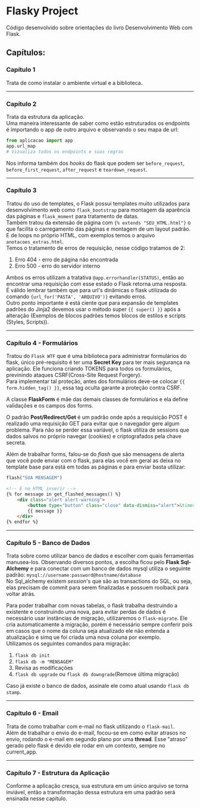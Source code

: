 # Flasky Project

Código desenvolvido sobre orientações do livro Desenvolvimento Web com Flask.

## Capítulos:
### Capítulo 1  
Trata de como instalar o ambiente virtual e a biblioteca.  

---

### Capítulo 2
Trata da estrutura da aplicação.  
Uma maneira interessante de saber como estão estruturados os endpoints é importando o app de outro arquivo e observando o seu mapa de url:  
```py
from aplicacao import app
app.url_map
# Vizualiza todos os endpoints e suas regras
```  
Nos informa também dos _hooks_ do flask que podem ser `before_request`, `before_first_request`, `after_request` e `teardown_request`.

---

### Capítulo 3
Tratou do uso de templates, o Flask possui templates muito utilizados para desenvolvimento web como `flask_bootstrap` para montagem da aparência das páginas e `flask_moment` para tratamento de datas.  
Também tratou da extensão de página com `{% extends "SEU_HTML.html"}` o que facilita o carregamento das páginas e montagem de um layout padrão. E de loops no próprio HTML, com exemplos temos o arquivo `anotacoes_extras.html`.  
Temos o tratamento de erros de requisição, nesse código tratamos de 2:
1. Erro 404 - erro de página não encontrada   
2. Erro 500 - erro do servidor interno   

Ambos os erros utilizam a tratativa `@app.errorhandler(STATUS)`, então ao encontrar uma requisição com esse estado o Flask retorna uma resposta.   
É válido lembrar também que para url's dinâmicas o flask utilizada do comando `{url_for('PASTA', 'ARQUIVO')}` evitando erros.  
Outro ponto importante é está ciente que para expansão de templates padrões do Jinja2 devemos usar o método super `{{ super() }}` após a alteração (Exemplos de blocos padrões temos blocos de estilos e scripts (Styles, Scripts)).

---

### Capítulo 4 - Formulários
Tratou do `Flask WTF` que é uma biblioteca para administrar formulários do flask, único pré-requisito é ter uma **Secret Key** para ter mais segurança na aplicação. Ele funciona criando TOKENS para todos os formulários, previnindo ataques CSRF(Cross-Site Request Forgery).  
Para implementar tal proteção, antes dos formulários deve-se colocar `{{ form.hidden_tag() }}`, essa tag oculta garante a proteção contra CSRF.    
  
A classe **FlaskForm** é mãe das demais classes de formulários e ela define validações e os campos dos forms.  
  
O padrão **Post/Redirect/Get** é um padrão onde após a requisição POST é realizado uma requisição GET para evitar que o navegador gere algum problema. Para não se perder essa variável, o flask utiliza de sessions que dados salvos no próprio navegar (cookies) e criptografados pela chave secreta. 
  
Além de trabalhar forms, falou-se do _flash_ que são mensagens de alerta que você pode enviar com o flask, para elas você em geral as deixa no template base para está em todas as páginas e para enviar basta utilizar:
```py
flash("SUA MENSAGEM")
```
```html
<!-- E no HTML inserir -->
{% for message in get_flashed_messages() %}
    <div class="alert alert-warning">
        <button type="button" class="close" data-dismiss="alert">&times;</button>
        {{ message }}
    </div>
{% endfor %}
```

---

### Capítulo 5 - Banco de Dados
Trata sobre como utilizar banco de dados e escolher com quais ferramentas manusea-los. Observando diversos pontos, a escolha ficou pelo **Flask Sql-Alchemy** e para conectar com um banco de dados mysql utiliza o seguinte padrão:
`mysql://username:password@hostname/database`  
No Sql_alchemy existem _session_'s que são as transactions do SQL, ou seja, elas precisam de commit para serem finalizadas e possuem roolback para voltar atrás.  

Para poder trabalhar com novas tabelas, o flask trabalha destruindo a existente e construindo uma nova, para evitar perdas de dados é necessário usar instâncias de migração, utilizaremos o `flask-migrate`. Ele cria automaticamente a migração, porém é necessário sempre conferir pois em casos que o nome da coluna seja atualizado ele não entenda a atualização e simq ue foi criada uma nova coluna por exemplo.  
Utilizamos os seguintes comandos para migração: 
1. `flask db init`
2. `flask db -m "MENSAGEM"`
3. Revisa as modificações
4. `flask db upgrade` ou `flask db downgrade`(Remove última migração) 

Caso já existe o banco de dados, assinale ele como atual usando `flask db stamp`.

---

### Capítulo 6 - Email
Trata de como trabalhar com e-mail no flask utilizando o `flask-mail`.  
Além de trabalhar o envio do e-mail, focou-se em como evitar atrasos no envio, rodando o e-mail em segundo plano por uma **thread**. Esse "atraso" gerado pelo flask é devido ele rodar em um contexto, sempre no current_app.  

---

### Capítulo 7 - Estrutura da Aplicação
Conforme a aplicação cresça, sua estrutura em um único arquivo se torna inviável, então a transformação dessa estrutura em uma padrão será ensinada nesse capítulo.